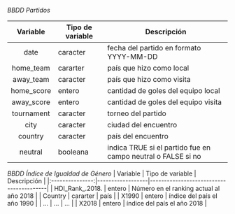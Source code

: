 
*BBDD Partidos*

|  Variable  | Tipo de variable | Descripción                                                  |
|:----------:|------------------|--------------------------------------------------------------|
|    date    | caracter         | fecha del partido en formato YYYY-MM-DD                      |
|  home_team | cararter         | país que hizo como local                                     |
| away_team  | caracter         | país que hizo como visita                                    |
| home_score | entero           | cantidad de goles del equipo local                           |
| away_score | entero           | cantidad de goles del equipo visita                          |
| tournament | caracter         | torneo del partido                                           |
| city       | caracter         | ciudad del encuentro                                         |
| country    | caracter         | país del encuentro                                           |
| neutral    | booleana         | indica TRUE si el partido fue en campo neutral o FALSE si no |


*BBDD Índice de Igualdad de Género*
|     Variable    | Tipo de variable | Descripción                             |
|:---------------:|------------------|-----------------------------------------|
| HDI_Rank_.2018. | entero           | Número en el ranking actual al año 2018 |
|     Country     | cararter         | país                                    |
| X1990           | entero           | índice del país el año 1990             |
| ...             | ...              | ...                                     |
| X2018           | entero           | índice del país el año 2018             |

